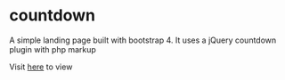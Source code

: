 # countdown
A simple landing page built with bootstrap 4.
It uses a jQuery countdown plugin with php markup

Visit <a href="https://wwwcountdown.000webhostapp.com/index.php" alt="link" target="_blank">here</a> to view
